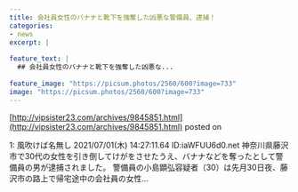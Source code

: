 ```yaml
---
title: 会社員女性のバナナと靴下を強奪した凶悪な警備員、逮捕！
categories:
- news
excerpt: |
  
feature_text: |
  ## 会社員女性のバナナと靴下を強奪した凶悪な...
  
feature_image: "https://picsum.photos/2560/600?image=733"
image: "https://picsum.photos/2560/600?image=733"
---
```


[http://vipsister23.com/archives/9845851.html](http://vipsister23.com/archives/9845851.html)
posted on 

<!--more-->

1: 風吹けば名無し 2021/07/01(木) 14:27:11.64 ID:iaWFUU6d0.net 神奈川県藤沢市で30代の女性を引き倒してけがをさせたうえ、バナナなどを奪ったとして警備員の男が逮捕されました。 警備員の小島顕弘容疑者（30）は先月30日夜、藤沢市の路上で帰宅途中の会社員の女性...
